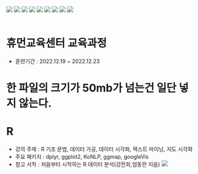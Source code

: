 <img src="https://capsule-render.vercel.app/api?type=wave&color=auto&height=300&section=header&text=휴먼교육센터%20자바파일&fontSize=60" />
<img src="https://img.shields.io/badge/Java-F7DF1E?style=flat-square&logo=JavaScript&logoColor=white"/>
<img src="https://img.shields.io/badge/Eclipse-2C2255?style=flat-square&logo=Eclipse&logoColor=white"/>
<img src="https://img.shields.io/badge/Oracle-F80000?style=flat-square&logo=Oracle&logoColor=white"/>
<img src="https://img.shields.io/badge/Spring-6DB33F?style=flat-square&logo=Spring&logoColor=white"/>
<img src="https://img.shields.io/badge/VisualStudioCode-007ACC?style=flat-square&logo=VisualStudioCode&logoColor=white"/>
<img src="https://img.shields.io/badge/GitHub-181717?style=flat-square&logo=GitHub&logoColor=white"/>
<a href="https://hits.seeyoufarm.com"><img src="https://hits.seeyoufarm.com/api/count/incr/badge.svg?url=https%3A%2F%2Fgithub.com%2Fhyungrack-Choi&count_bg=%2379C83D&title_bg=%23555555&icon=fluentd.svg&icon_color=%23E7E7E7&title=%EB%B0%A9%EB%AC%B8%EC%9E%90%EC%88%98&edge_flat=false"/></a>
<img src="https://github-readme-stats.vercel.app/api/top-langs/?username=hyungrack-Choi&layout=compact"><br><br>

# 휴먼교육센터 교육과정
- 훈련기간 : 2022.12.19 ~ 2022.12.23

# 한 파일의 크기가 50mb가 넘는건 일단 넣지 않는다.

# R
- 강의 주제 : R 기초 문법, 데이터 가공, 데이터 시각화, 텍스트 마이닝, 지도 시각화
- 주요 패키지 : dplyr, ggplot2, KoNLP, ggmap, googleVis
- 참고 서적 : 처음부터 시작하는 R 데이터 분석(강전희,엄동란 지음)
![](https://books.google.co.kr/books/publisher/content?id=hQlzDwAAQBAJ&hl=ko&pg=PP1&img=1&zoom=3&sig=ACfU3U3uXQTIYt9TjeqIFJut7HwrB0yMVQ&w=1280.jpg)